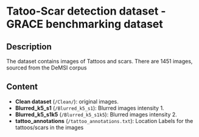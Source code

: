 # Tatoo-Scar detection dataset - GRACE benchmarking dataset

## Description

The dataset contains images of Tattoos and scars. There are 1451 images, sourced from the DeMSI corpus



## Content

* **Clean dataset** (```/Clean/```): original images.
* **Blurred_k5_s1** (```/Blurred_k5_s1```): Blurred images intensity 1.
* **Blurred_k5_s1k5** (```/Blurred_k5_s1k5```): Blurred images intensity 2.
* **tattoo_annotations** (```/tattoo_annotations.txt```): Location Labels for the tattoos/scars in the images 

